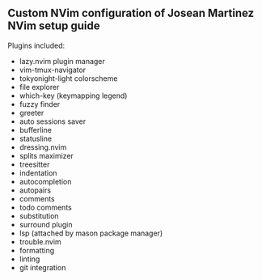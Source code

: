 ## Custom NVim configuration of Josean Martinez NVim setup guide

Plugins included:

- lazy.nvim plugin manager
- vim-tmux-navigator
- tokyonight-light colorscheme
- file explorer
- which-key (keymapping legend)
- fuzzy finder
- greeter
- auto sessions saver
- bufferline
- statusline
- dressing.nvim
- splits maximizer
- treesitter
- indentation
- autocompletion
- autopairs
- comments
- todo comments
- substitution
- surround plugin
- lsp (attached by mason package manager)
- trouble.nvim
- formatting
- linting
- git integration
